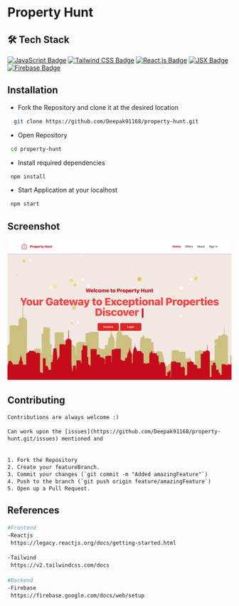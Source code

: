 # Property Hunt

<!-- A Web App for the publishing of the Research Papers all over the World. -->

## 🛠 Tech Stack


[![JavaScript Badge](https://img.shields.io/badge/-JavaScript-yellow?style=flat-square&logo=javascript&logoColor=white)](#)
[![Tailwind CSS Badge](https://img.shields.io/badge/-Tailwind_CSS-38B2AC?style=flat-square&logo=tailwind-css&logoColor=white)](#)
[![React.js Badge](https://img.shields.io/badge/-React.js-61DAFB?style=flat-square&logo=react&logoColor=white)](#)
[![JSX Badge](https://img.shields.io/badge/-JSX-61DAFB?style=flat-square&logo=react&logoColor=white)](#)
[![Firebase Badge](https://img.shields.io/badge/-Firebase-FFCA28?style=flat-square&logo=firebase&logoColor=white)](#)

## Installation

- Fork the Repository and clone it at the desired location

```bash
  git clone https://github.com/Deepak91168/property-hunt.git
```

- Open Repository

```bash
 cd property-hunt
```

- Install required dependencies

```bash
 npm install
```

- Start Application at your localhost

```bash
 npm start
```

## Screenshot
![Home Page](./src/assets/images/property-hunt.png)


## Contributing

```
Contributions are always welcome :)

Can work upon the [issues](https://github.com/Deepak91168/property-hunt.git/issues) mentioned and


1. Fork the Repository
2. Create your featureBranch.
3. Commit your changes (`git commit -m "Added amazingFeature"`)
4. Push to the branch (`git push origin feature/amazingFeature`)
5. Open up a Pull Request.
```

## References

```bash
#Frontend
-Reactjs
 https://legacy.reactjs.org/docs/getting-started.html

-Tailwind
 https://v2.tailwindcss.com/docs

#Backend
-Firebase
 https://firebase.google.com/docs/web/setup
```
